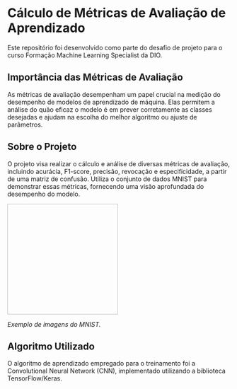 # Cálculo de Métricas de Avaliação de Aprendizado

Este repositório foi desenvolvido como parte do desafio de projeto para o curso Formação Machine Learning Specialist da DIO.

## Importância das Métricas de Avaliação

As métricas de avaliação desempenham um papel crucial na medição do desempenho de modelos de aprendizado de máquina. Elas permitem a análise do quão eficaz o modelo é em prever corretamente as classes desejadas e ajudam na escolha do melhor algoritmo ou ajuste de parâmetros.

## Sobre o Projeto

O projeto visa realizar o cálculo e análise de diversas métricas de avaliação, incluindo acurácia, F1-score, precisão, revocação e especificidade, a partir de uma matriz de confusão. Utiliza o conjunto de dados MNIST para demonstrar essas métricas, fornecendo uma visão aprofundada do desempenho do modelo.

<img scr='https://storage.googleapis.com/tfds-data/visualization/fig/mnist-3.0.1.png' width = '250' height="250">

*Exemplo de imagens do MNIST.*

## Algoritmo Utilizado

O algoritmo de aprendizado empregado para o treinamento foi a Convolutional Neural Network (CNN), implementado utilizando a biblioteca TensorFlow/Keras. 


